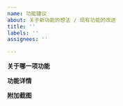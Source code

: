 ```yaml
---
name: 功能建议
about: 关于新功能的想法 / 现有功能的改进
title: ''
labels: ''
assignees: ''

---
```


**关于哪一项功能**


**功能详情**


**附加截图**

